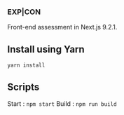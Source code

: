 ### EXP|CON

Front-end assessment in Next.js 9.2.1.



## Install using Yarn

`yarn install`


## Scripts

Start : `npm start`
Build : `npm run build`
